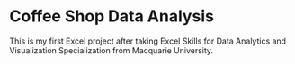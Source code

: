 # Coffee Shop Data Analysis

This is my first Excel project after taking Excel Skills for Data Analytics and Visualization Specialization from Macquarie University.
